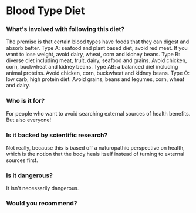 # Blood Type Diet
### What's involved with following this diet? 
The premise is that certain blood types have foods that they can digest and absorb better. 
Type A: seafood and plant based diet, avoid red meet. If you want to lose weight, avoid dairy, wheat, corn and kidney beans. 
Type B: diverse diet including meat, fruit, dairy, seafood and grains. Avoid chicken, corn, buckwheat and kidney beans. 
Type AB: a balanced diet including animal proteins. Avoid chicken, corn, buckwheat and kidney beans. 
Type O: low carb, high protein diet. Avoid grains, beans and legumes, corn, wheat and dairy. 
### Who is it for? 
For people who want to avoid searching external sources of health benefits. But also everyone! 
### Is it backed by scientific research? 
Not really, because this is based off a naturopathic perspective on health, which is the notion that the body heals itself instead of turning to external sources first. 
### Is it dangerous? 
It isn't necessarily dangerous. 
### Would you recommend? 
